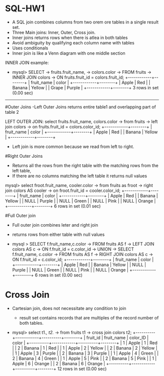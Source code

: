 # SQL-HW1

- A SQL join combines columns from two orem ore tables in a single result set.
- Three Main joins: Inner, Outer, Cross join.
- Inner joins returns rows when there is atlea in both tables
- Avoid ambiguity by qualifying each column name with tables
- Uses conditionals
- Inner join is like a Venn diagram with one middle section

INNER JOIN example:
- mysql> SELECT 
    ->     fruits.fruit_name,
    ->     colors.color
    -> FROM fruits
    -> INNER JOIN colors
    -> ON fruits.fruit_id = colors.fruit_id;
+------------+--------+
| fruit_name | color  |
+------------+--------+
| Apple      | Red    |
| Banana     | Yellow |
| Grape      | Purple |
+------------+--------+
3 rows in set (0.00 sec)

------------------------------------
#Outer Joins
-Left Outer Joins returns entire table1 and overlapping part of table 2

LEFT OUTER JOIN:
select fruits.fruit_name, colors.color
    -> from fruits
    -> left join colors
    -> on fruits.fruit_id = colors.color_id;
+------------+--------+
| fruit_name | color  |
+------------+--------+
| Apple      | Red    |
| Banana     | Yellow |
+------------+--------+
- Left join is more common because we read from left to right.

#Right Outer Joins
- Returns all the rows from the right table with the matching rows from the left table,
- If there are no columns matching the left table it returns null values

mysql> select froot.fruit_name, cooler.color
    -> from fruits as froot
    -> right join colors AS cooler
    -> on froot.fruit_id = cooler.color_id;
+------------+--------+
| fruit_name | color  |
+------------+--------+
| Apple      | Red    |
| Banana     | Yellow |
| NULL       | Purple |
| NULL       | Green  |
| NULL       | Pink   |
| NULL       | Orange |
+------------+--------+
6 rows in set (0.01 sec)


#Full Outer join
- Full outer join combines leter and right join
- returns rows from either table with null values

- mysql > SELECT f.fruit_name,c.color
    -> FROM fruits AS f
    -> LEFT JOIN colors AS c
    -> ON f.fruit_id = c.color_id
    -> UNION
    -> SELECT f.fruit_name, c.color
    -> FROM fruits AS f
    -> RIGHT JOIN colors AS c
    -> ON f.fruit_id = c.color_id;
+------------+--------+
| fruit_name | color  |
+------------+--------+
| Apple      | Red    |
| Banana     | Yellow |
| NULL       | Purple |
| NULL       | Green  |
| NULL       | Pink   |
| NULL       | Orange |
+------------+--------+
6 rows in set (0.00 sec)

# Cross Join
- Cartesian join, does not necessitate any condition to join
  - result set contains records that are multiples of the record number of both tables.
 
- mysql> select t1.*, t2.*
    -> from fruits t1
    -> cross join colors t2;
+----------+------------+----------+--------+
| fruit_id | fruit_name | color_ID | color  |
+----------+------------+----------+--------+
|        1 | Apple      |        1 | Red    |
|        2 | Banana     |        1 | Red    |
|        1 | Apple      |        2 | Yellow |
|        2 | Banana     |        2 | Yellow |
|        1 | Apple      |        3 | Purple |
|        2 | Banana     |        3 | Purple |
|        1 | Apple      |        4 | Green  |
|        2 | Banana     |        4 | Green  |
|        1 | Apple      |        5 | Pink   |
|        2 | Banana     |        5 | Pink   |
|        1 | Apple      |        6 | Orange |
|        2 | Banana     |        6 | Orange |
+----------+------------+----------+--------+
12 rows in set (0.00 sec)

